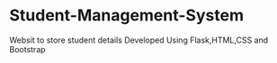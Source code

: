 # Student-Management-System

  Websit to store student details
  Developed Using Flask,HTML,CSS and Bootstrap
